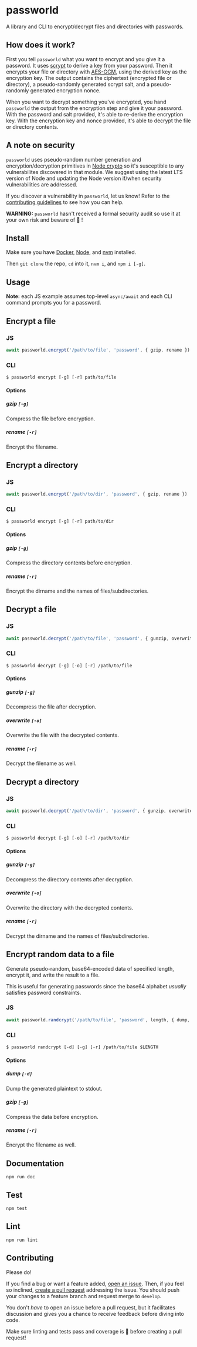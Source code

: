 # passworld

A library and CLI to encrypt/decrypt files and directories with passwords.

## How does it work?

First you tell `passworld` what you want to encrypt and you give it a password. It uses [scrypt](https://en.wikipedia.org/wiki/Scrypt) to derive a key from your password. Then it encrypts your file or directory with [AES-GCM](https://en.wikipedia.org/wiki/Galois/Counter_Mode), using the derived key as the encryption key. The output contains the ciphertext (encrypted file or directory), a pseudo-randomly generated scrypt salt, and a pseudo-randomly generated encryption nonce.

When you want to decrypt something you've encrypted, you hand `passworld` the output from the encryption step and give it your password. With the password and salt provided, it's able to re-derive the encryption key. With the encryption key and nonce provided, it's able to decrypt the file or directory contents.

## A note on security

`passworld` uses pseudo-random number generation and encryption/decryption primitives in [Node crypto](https://nodejs.org/docs/latest-v10.x/api/crypto.html) so it's susceptible to any vulnerabilites discovered in that module. We suggest using the latest LTS version of Node and updating the Node version if/when security vulnerabilities are addressed.

If you discover a vulnerability in `passworld`, let us know! Refer to the [contributing guidelines](#Contributing) to see how you can help.

**WARNING:** `passworld` hasn't received a formal security audit so use it at your own risk and beware of 🐉 !

## Install

Make sure you have [Docker](https://docs.docker.com/install/), [Node](https://nodejs.org/en/download/), and [nvm](https://github.com/nvm-sh/nvm) installed.

Then `git clone` the repo, `cd` into it, `nvm i`, and `npm i [-g]`.

## Usage

**Note:** each JS example assumes top-level `async/await` and each CLI command prompts you for a password.

## Encrypt a file

### JS

```js
await passworld.encrypt('/path/to/file', 'password', { gzip, rename })
```

### CLI

```
$ passworld encrypt [-g] [-r] path/to/file
```

#### Options

##### gzip `[-g]`
Compress the file before encryption.

##### rename `[-r]`
Encrypt the filename.

## Encrypt a directory

### JS

```js
await passworld.encrypt('/path/to/dir', 'password', { gzip, rename })
```

### CLI

```
$ passworld encrypt [-g] [-r] path/to/dir
```

#### Options

##### gzip `[-g]`
Compress the directory contents before encryption.

##### rename `[-r]`
Encrypt the dirname and the names of files/subdirectories.

## Decrypt a file

### JS

```js
await passworld.decrypt('/path/to/file', 'password', { gunzip, overwrite, rename })
```

### CLI

```
$ passworld decrypt [-g] [-o] [-r] /path/to/file
```

#### Options

##### gunzip `[-g]`
Decompress the file after decryption.

##### overwrite `[-o]`
Overwrite the file with the decrypted contents.

##### rename `[-r]`
Decrypt the filename as well.

## Decrypt a directory

### JS

```js
await passworld.decrypt('/path/to/dir', 'password', { gunzip, overwrite, rename })
```

### CLI

```
$ passworld decrypt [-g] [-o] [-r] /path/to/dir
```

#### Options

##### gunzip `[-g]`
Decompress the directory contents after decryption.

##### overwrite `[-o]`
Overwrite the directory with the decrypted contents.

##### rename `[-r]`
Decrypt the dirname and the names of files/subdirectories.

## Encrypt random data to a file

Generate pseudo-random, base64-encoded data of specified length, encrypt it, and write the result to a file.

This is useful for generating passwords since the base64 alphabet *usually* satisfies password constraints.

### JS

```js
await passworld.randcrypt('/path/to/file', 'password', length, { dump, gzip, rename })
```

### CLI

```
$ passworld randcrypt [-d] [-g] [-r] /path/to/file $LENGTH
```

#### Options

##### dump `[-d]`
Dump the generated plaintext to stdout.

##### gzip `[-g]`
Compress the data before encryption.

##### rename `[-r]`
Encrypt the filename as well.

## Documentation

`npm run doc`

## Test

`npm test`

## Lint

`npm run lint`

## Contributing

Please do!

If you find a bug or want a feature added, [open an issue](https://github.com/zbo14/passworld/issues/new). Then, if you feel so inclined, [create a pull request](https://github.com/zbo14/passworld/compare/develop...) addressing the issue. You should push your changes to a feature branch and request merge to `develop`.

You don't *have* to open an issue before a pull request, but it facilitates discussion and gives you a chance to receive feedback before diving into code.

Make sure linting and tests pass and coverage is 💯 before creating a pull request!

